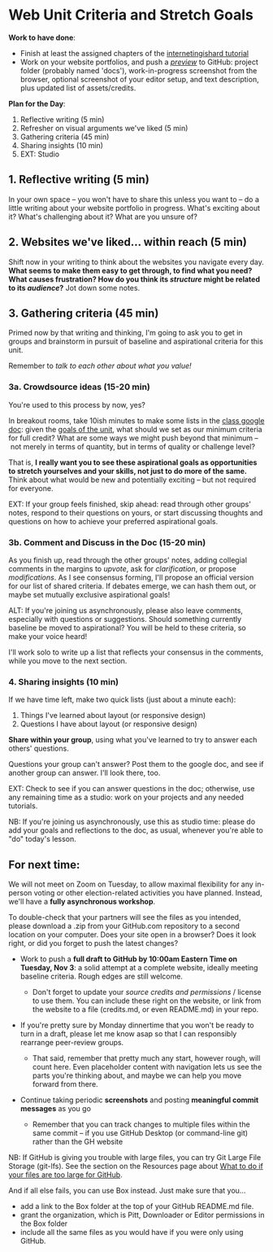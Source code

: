 
# Web Unit Criteria and Stretch Goals

**Work to have done**:

* Finish at least the assigned chapters of the [internetingishard tutorial](https://internetingishard.com/html-and-css/)
* Work on your website portfolios, and push a _[preview](https://github.com/benmiller314/website-portfolio-2020fall#deadlines-and-products)_ to GitHub: project folder (probably named 'docs'), work-in-progress screenshot from the browser, optional screenshot of your editor setup, and text description, plus updated list of assets/credits.

**Plan for the Day**:
1. Reflective writing (5 min)
2. Refresher on visual arguments we've liked (5 min)
3. Gathering criteria (45 min)
4. Sharing insights (10 min)
5. EXT: Studio


## 1. Reflective writing (5 min)
<div class="alert alert-success">
In your own space – you won't have to share this unless you want to – do a little writing about your website portfolio in progress. What's exciting about it? What's challenging about it? What are you unsure of?
</div>

## 2. Websites we've liked... within reach (5 min)
Shift now in your writing to think about the websites you navigate every day. **What seems to make them easy to get through, to find what you need? What causes frustration? How do you think its _structure_ might be related to its _audience_?** Jot down some notes.

## 3. Gathering criteria (45 min)
Primed now by that writing and thinking, I'm going to ask you to get in groups and brainstorm in pursuit of baseline and aspirational criteria for this unit.

Remember to *talk to each other about what you value!*

### 3a. Crowdsource ideas (15-20 min)
You're used to this process by now, yes?

<div class="alert alert-success">
<p>In breakout rooms, take 10ish minutes to make some lists in the <a href="http://bit.ly/cdm2020fall-notes#heading=h.z8d1igk08a86">class google doc</a>: given the <a href="https://github.com/benmiller314/website-portfolio-2020fall#project-3-website-portfolio">goals of the unit</a>, what should we set as our minimum criteria for full credit? What are some ways we might push beyond that minimum – not merely in terms of quantity, but in terms of quality or challenge level?</p>

<p>That is, <strong>I really want you to see these aspirational goals as opportunities to stretch yourselves and your skills, not just to do more of the same.</strong> Think about what would be new and potentially exciting – but not required for everyone.</p>

</div>

EXT: If your group feels finished, skip ahead: read through other groups' notes, respond to their questions on yours, or start discussing thoughts and questions on how to achieve your preferred aspirational goals.

### 3b. Comment and Discuss in the Doc (15-20 min)
As you finish up, read through the other groups' notes, adding collegial comments in the margins to _upvote_, ask for _clarification_, or propose _modifications_. As I see consensus forming, I'll propose an official version for our list of shared criteria. If debates emerge, we can hash them out, or maybe set mutually exclusive aspirational goals!

<div class="alert alert-warning">
ALT: If you're joining us asynchronously, please also leave comments, especially with questions or suggestions. Should something currently baseline be moved to aspirational? You will be held to these criteria, so make your voice heard!
</div>


I'll work solo to write up a list that reflects your consensus in the comments, while you move to the next section.


### 4. Sharing insights (10 min)
If we have time left, make two quick lists (just about a minute each):
1. Things I've learned about layout (or responsive design)
2. Questions I have about layout (or responsive design)

**Share within your group**, using what you've learned to try to answer each others' questions.

Questions your group can't answer? Post them to the google doc, and see if another group can answer. I'll look there, too.

EXT: Check to see if you can answer questions in the doc; otherwise, use any remaining time as a studio: work on your projects and any needed tutorials.

<div class="alert alert-warning">
NB: If you're joining us asynchronously, use this as studio time: please do add your goals and reflections to the doc, as usual, whenever you're able to "do" today's lesson.
</div>

## For next time:
<div class="alert alert-warning">
<p>We will not meet on Zoom on Tuesday, to allow maximal flexibility for any in-person voting or other election-related activities you have planned. Instead, we'll have a <strong>fully asynchronous workshop</strong>. </p>

<p>To double-check that your partners will see the files as you intended, please download a .zip from your GitHub.com repository to a second location on your computer. Does your site open in a browser? Does it look right, or did you forget to push the latest changes?</p>
</div>

* Work to push a **full draft to GitHub by 10:00am Eastern Time on Tuesday, Nov 3**: a solid attempt at a complete website, ideally meeting baseline criteria. Rough edges are still welcome.
  - Don't forget to update your *source credits and permissions* / license to use them. You can include these right on the website, or link from the website to a file (credits.md, or even README.md) in your repo.

* If you're pretty sure by Monday dinnertime that you won't be ready to turn in a draft, please let me know asap so that I can responsibly rearrange peer-review groups.
  - That said, remember that pretty much any start, however rough, will count here. Even placeholder content with navigation lets us see the parts you're thinking about, and maybe we can help you move forward from there.

* Continue taking periodic **screenshots** and posting **meaningful commit messages** as you go
  - Remember that you can track changes to multiple files within the same commit – if you use GitHub Desktop (or command-line git) rather than the GH website



<div class="alert alert-info">
<p>NB: If GitHub is giving you trouble with large files, you can try Git Large File Storage (git-lfs). See the section on the Resources page about <a href="{{site.github.url}}/resources#:~:text=What%20to%20do%20if%20your%20files%20are%20too%20large%20for%20GitHub">What to do if your files are too large for GitHub</a>.</p>

<p>And if all else fails, you can use Box instead. Just make sure that you...
<ul><li>add a link to the Box folder at the top of your GitHub README.md file.</li>
<li>grant the organization, which is Pitt, Downloader or Editor permissions in the Box folder</li>
<li>include all the same files as you would have if you were only using GitHub.</li>
</ul></p></div>
